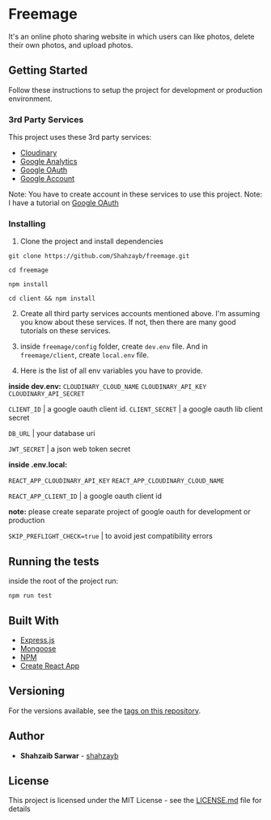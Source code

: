 
# Freemage

It's an online photo sharing website in which users can like photos, delete their own photos, and upload photos.

## Getting Started

Follow these instructions to setup the project for development or production environment.

### 3rd Party Services
This project uses these 3rd party services:
- [Cloudinary](https://cloudinary.com/)
- [Google Analytics](https://analytics.google.com/analytics/web/)
- [Google OAuth](https://console.developers.google.com/)
- [Google Account](https://account.google.com/)

Note: You have to create account in these services to use this project.
Note: I have a tutorial on [Google OAuth](https://github.com/Shahzayb/mern-google-login) 

### Installing

1. Clone the project and install dependencies

```
git clone https://github.com/Shahzayb/freemage.git
```
```
cd freemage
```
```
npm install
```
```
cd client && npm install
```

2. Create all third party services accounts mentioned above. I'm assuming you know about these services. If not, then there are many good tutorials on these services.

3. inside `freemage/config` folder, create `dev.env` file. And in `freemage/client`, create `local.env` file.

4. Here is the list of all env variables you have to provide.

**inside dev.env:**
`CLOUDINARY_CLOUD_NAME`
`CLOUDINARY_API_KEY`
`CLOUDINARY_API_SECRET`

`CLIENT_ID` | a google oauth client id.
`CLIENT_SECRET` | a google oauth lib client secret

`DB_URL` | your database uri

`JWT_SECRET` | a json web token secret


**inside .env.local:**

`REACT_APP_CLOUDINARY_API_KEY`
`REACT_APP_CLOUDINARY_CLOUD_NAME`

`REACT_APP_CLIENT_ID` | a google oauth client id

**note:** please create separate project of google oauth for development or production

`SKIP_PREFLIGHT_CHECK=true` | to avoid jest compatibility errors

## Running the tests

inside the root of the project run:
```
npm run test
```




## Built With
* [Express.js](http://expressjs.com/)
* [Mongoose](https://mongoosejs.com/)
* [NPM](https://www.npmjs.com/)
* [Create React App](https://create-react-app.dev/)

## Versioning

For the versions available, see the [tags on this repository](https://github.com/shahzayb/freemage/tags). 

## Author

* **Shahzaib Sarwar**  - [shahzayb](https://github.com/shahzayb)


## License

This project is licensed under the MIT License - see the [LICENSE.md](LICENSE.md) file for details
